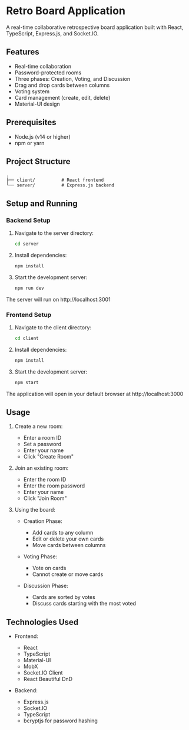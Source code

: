 # Retro Board Application

A real-time collaborative retrospective board application built with React, TypeScript, Express.js, and Socket.IO.

## Features

- Real-time collaboration
- Password-protected rooms
- Three phases: Creation, Voting, and Discussion
- Drag and drop cards between columns
- Voting system
- Card management (create, edit, delete)
- Material-UI design

## Prerequisites

- Node.js (v14 or higher)
- npm or yarn

## Project Structure

```
.
├── client/          # React frontend
└── server/          # Express.js backend
```

## Setup and Running

### Backend Setup

1. Navigate to the server directory:
   ```bash
   cd server
   ```

2. Install dependencies:
   ```bash
   npm install
   ```

3. Start the development server:
   ```bash
   npm run dev
   ```

The server will run on http://localhost:3001

### Frontend Setup

1. Navigate to the client directory:
   ```bash
   cd client
   ```

2. Install dependencies:
   ```bash
   npm install
   ```

3. Start the development server:
   ```bash
   npm start
   ```

The application will open in your default browser at http://localhost:3000

## Usage

1. Create a new room:
   - Enter a room ID
   - Set a password
   - Enter your name
   - Click "Create Room"

2. Join an existing room:
   - Enter the room ID
   - Enter the room password
   - Enter your name
   - Click "Join Room"

3. Using the board:
   - Creation Phase:
     - Add cards to any column
     - Edit or delete your own cards
     - Move cards between columns
   
   - Voting Phase:
     - Vote on cards
     - Cannot create or move cards
   
   - Discussion Phase:
     - Cards are sorted by votes
     - Discuss cards starting with the most voted

## Technologies Used

- Frontend:
  - React
  - TypeScript
  - Material-UI
  - MobX
  - Socket.IO Client
  - React Beautiful DnD

- Backend:
  - Express.js
  - Socket.IO
  - TypeScript
  - bcryptjs for password hashing 